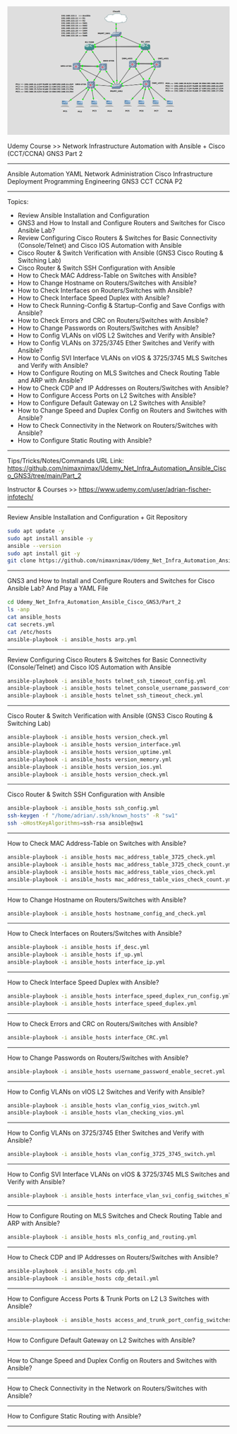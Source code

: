 ![Alt text](image.png)


Udemy Course >> Network Infrastructure Automation with Ansible + Cisco (CCT/CCNA) GNS3 Part 2

**********

Ansible Automation YAML Network Administration Cisco Infrastructure Deployment Programming Engineering GNS3 CCT CCNA P2

**********

Topics:
- Review Ansible Installation and Configuration
- GNS3 and How to Install and Configure Routers and Switches for Cisco Ansible Lab?
- Review Configuring Cisco Routers & Switches for Basic Connectivity (Console/Telnet) and Cisco IOS Automation with Ansible
- Cisco Router & Switch Verification with Ansible (GNS3 Cisco Routing & Switching Lab)
- Cisco Router & Switch SSH Configuration with Ansible
- How to Check MAC Address-Table on Switches with Ansible?
- How to Change Hostname on Routers/Switches with Ansible?
- How to Check Interfaces on Routers/Switches with Ansible?
- How to Check Interface Speed Duplex with Ansible?
- How to Check Running-Config & Startup-Config and Save Configs with Ansible?
- How to Check Errors and CRC on Routers/Switches with Ansible?
- How to Change Passwords on Routers/Switches with Ansible?
- How to Config VLANs on vIOS L2 Switches and Verify with Ansible?
- How to Config VLANs on 3725/3745 Ether Switches and Verify with Ansible?
- How to Config SVI Interface VLANs on vIOS & 3725/3745 MLS Switches and Verify with Ansible?
- How to Configure Routing on MLS Switches and Check Routing Table and ARP with Ansible?
- How to Check CDP and IP Addresses on Routers/Switches with Ansible?
- How to Configure Access Ports on L2 Switches with Ansible?
- How to Configure Default Gateway on L2 Switches with Ansible?
- How to Change Speed and Duplex Config on Routers and Switches with Ansible?
- How to Check Connectivity in the Network on Routers/Switches with Ansible?
- How to Configure Static Routing with Ansible?

**********

Tips/Tricks/Notes/Commands URL Link: https://github.com/nimaxnimax/Udemy_Net_Infra_Automation_Ansible_Cisco_GNS3/tree/main/Part_2

Instructor & Courses >> https://www.udemy.com/user/adrian-fischer-infotech/

**********

Review Ansible Installation and Configuration + Git Repository

```bash
sudo apt update -y
sudo apt install ansible -y
ansible --version
sudo apt install git -y
git clone https://github.com/nimaxnimax/Udemy_Net_Infra_Automation_Ansible_Cisco_GNS3.git
```

**********

GNS3 and How to Install and Configure Routers and Switches for Cisco Ansible Lab? And Play a YAML File

```bash
cd Udemy_Net_Infra_Automation_Ansible_Cisco_GNS3/Part_2
ls -anp
cat ansible_hosts
cat secrets.yml
cat /etc/hosts
ansible-playbook -i ansible_hosts arp.yml
```

**********

Review Configuring Cisco Routers & Switches for Basic Connectivity (Console/Telnet) and Cisco IOS Automation with Ansible

```bash
ansible-playbook -i ansible_hosts telnet_ssh_timeout_config.yml 
ansible-playbook -i ansible_hosts telnet_console_username_password_config.yml 
ansible-playbook -i ansible_hosts telnet_ssh_timeout_check.yml 
```

**********

Cisco Router & Switch Verification with Ansible (GNS3 Cisco Routing & Switching Lab)

```bash
ansible-playbook -i ansible_hosts version_check.yml
ansible-playbook -i ansible_hosts version_interface.yml 
ansible-playbook -i ansible_hosts version_uptime.yml 
ansible-playbook -i ansible_hosts version_memory.yml 
ansible-playbook -i ansible_hosts version_ios.yml 
ansible-playbook -i ansible_hosts version_check.yml
```

**********

Cisco Router & Switch SSH Configuration with Ansible

```bash
ansible-playbook -i ansible_hosts ssh_config.yml 
ssh-keygen -f "/home/adrian/.ssh/known_hosts" -R "sw1"
ssh -oHostKeyAlgorithms=ssh-rsa ansible@sw1
```

**********

How to Check MAC Address-Table on Switches with Ansible?

```bash
ansible-playbook -i ansible_hosts mac_address_table_3725_check.yml 
ansible-playbook -i ansible_hosts mac_address_table_3725_check_count.yml 
ansible-playbook -i ansible_hosts mac_address_table_vios_check.yml 
ansible-playbook -i ansible_hosts mac_address_table_vios_check_count.yml 
```

**********

How to Change Hostname on Routers/Switches with Ansible?

```bash
ansible-playbook -i ansible_hosts hostname_config_and_check.yml
```

**********

How to Check Interfaces on Routers/Switches with Ansible?

```bash
ansible-playbook -i ansible_hosts if_desc.yml
ansible-playbook -i ansible_hosts if_up.yml
ansible-playbook -i ansible_hosts interface_ip.yml
```

**********

How to Check Interface Speed Duplex with Ansible?

```bash
ansible-playbook -i ansible_hosts interface_speed_duplex_run_config.yml
ansible-playbook -i ansible_hosts interface_speed_duplex.yml
```

**********

How to Check Errors and CRC on Routers/Switches with Ansible?

```bash
ansible-playbook -i ansible_hosts interface_CRC.yml
```

**********

How to Change Passwords on Routers/Switches with Ansible?

```bash
ansible-playbook -i ansible_hosts username_password_enable_secret.yml
```

**********

How to Config VLANs on vIOS L2 Switches and Verify with Ansible?

```bash
ansible-playbook -i ansible_hosts vlan_config_vios_switch.yml
ansible-playbook -i ansible_hosts vlan_checking_vios.yml
```

**********

How to Config VLANs on 3725/3745 Ether Switches and Verify with Ansible?

```bash
ansible-playbook -i ansible_hosts vlan_config_3725_3745_switch.yml
```

**********

How to Config SVI Interface VLANs on vIOS & 3725/3745 MLS Switches and Verify with Ansible?

```bash
ansible-playbook -i ansible_hosts interface_vlan_svi_config_switches_mls.yml
```

**********

How to Configure Routing on MLS Switches and Check Routing Table and ARP with Ansible?

```bash
ansible-playbook -i ansible_hosts mls_config_and_routing.yml
```

**********

How to Check CDP and IP Addresses on Routers/Switches with Ansible?

```bash
ansible-playbook -i ansible_hosts cdp.yml 
ansible-playbook -i ansible_hosts cdp_detail.yml 
```

**********

How to Configure Access Ports & Trunk Ports on L2 L3 Switches with Ansible?

```bash
ansible-playbook -i ansible_hosts access_and_trunk_port_config_switches.yml
```

**********

How to Configure Default Gateway on L2 Switches with Ansible?

**********

How to Change Speed and Duplex Config on Routers and Switches with Ansible?

**********

How to Check Connectivity in the Network on Routers/Switches with Ansible?

**********

How to Configure Static Routing with Ansible?

**********

